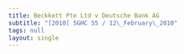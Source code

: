 ```yaml
---
title: Beckkett Pte Ltd v Deutsche Bank AG
subtitle: "[2010] SGHC 55 / 12\_February\_2010"
tags: null
layout: single
---
```


